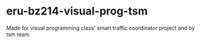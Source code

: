 # eru-bz214-visual-prog-tsm
Made for visual programming class' smart traffic coordinator project and by tsm team
